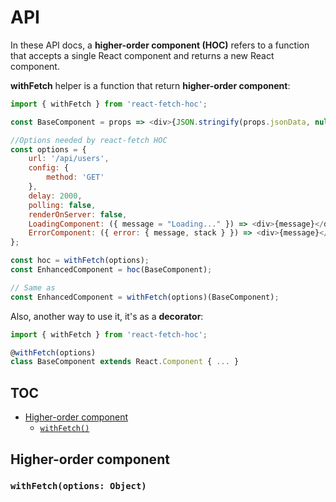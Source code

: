 # API

In these API docs, a **higher-order component (HOC)** refers to a function that accepts a single React component and returns a new React component.

**withFetch** helper is a function that return **higher-order component**:

```javascript
import { withFetch } from 'react-fetch-hoc';

const BaseComponent = props => <div>{JSON.stringify(props.jsonData, null, 2)}</div>;

//Options needed by react-fetch HOC
const options = {
    url: '/api/users',
    config: {
        method: 'GET'
    },
    delay: 2000,
    polling: false,
    renderOnServer: false,
    LoadingComponent: ({ message = "Loading..." }) => <div>{message}</div>,
    ErrorComponent: ({ error: { message, stack } }) => <div>{message}</div>
};

const hoc = withFetch(options);
const EnhancedComponent = hoc(BaseComponent);

// Same as
const EnhancedComponent = withFetch(options)(BaseComponent);
```

Also, another way to use it, it's as a **decorator**: 

```javascript
import { withFetch } from 'react-fetch-hoc';

@withFetch(options)
class BaseComponent extends React.Component { ... }
```

## TOC

* [Higher-order component](#higher-order-component)
  + [`withFetch()`](###withFetch)
  
## Higher-order component

### `withFetch(options: Object)`